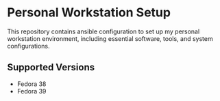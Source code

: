 # Personal Workstation Setup

This repository contains ansible configuration to set up my personal workstation environment, including essential software, tools, and system configurations.

## Supported Versions

- Fedora 38
- Fedora 39
